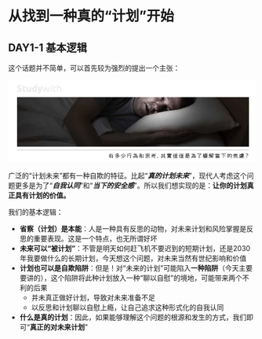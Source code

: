 # 从找到一种真的“计划”开始

## **DAY1-1 基本逻辑**

这个话题并不简单，可以首先较为强烈的提出一个主张：

![](/assets/4.jpg)

广泛的“计划未来”都有一种自欺的特征。比起“_**真的计划未来**_”，现代人考虑这个问题更多是为了“_**自我认同**_”和“_**当下的安全感**_”。所以我们想实现的是：**让你的计划真正具有计划的价值。**

我们的基本逻辑：

* **省察（计划）是本能**：人是一种具有反思的动物，对未来计划和风险掌握是反思的重要表现。这是一个特点，也无所谓好坏
* **未来可以“被计划”**：不管是明天如何赶飞机不要迟到的短期计划，还是2030年我要做什么的长期计划，今天想这个问题，对未来当然有世纪影响和价值
* **计划也可以是自欺陷阱**：但是！对“未来的计划”可能陷入**一种陷阱**（今天主要要讲的），这个陷阱将此种计划放入一种“聊以自慰”的境地，可能带来两个不利的后果
  * 并未真正做好计划，导致对未来准备不足
  * 以反思和计划聊以自慰上瘾，让自己追求这种形式化的自我认同
* **什么是真的计划**：因此，如果能够理解这个问题的根源和发生的方式，我们即可“**真正的对未来计划**”


